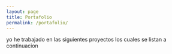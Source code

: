 ```yaml
---
layout: page
title: Portafolio
permalink: /portafolio/
---
```

yo he trabajado en las siguientes proyectos los cuales se listan a continuacion
